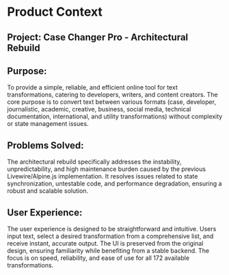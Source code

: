 # Product Context

## Project: Case Changer Pro - Architectural Rebuild

## Purpose:
To provide a simple, reliable, and efficient online tool for text transformations, catering to developers, writers, and content creators. The core purpose is to convert text between various formats (case, developer, journalistic, academic, creative, business, social media, technical documentation, international, and utility transformations) without complexity or state management issues.

## Problems Solved:
The architectural rebuild specifically addresses the instability, unpredictability, and high maintenance burden caused by the previous Livewire/Alpine.js implementation. It resolves issues related to state synchronization, untestable code, and performance degradation, ensuring a robust and scalable solution.

## User Experience:
The user experience is designed to be straightforward and intuitive. Users input text, select a desired transformation from a comprehensive list, and receive instant, accurate output. The UI is preserved from the original design, ensuring familiarity while benefiting from a stable backend. The focus is on speed, reliability, and ease of use for all 172 available transformations.
